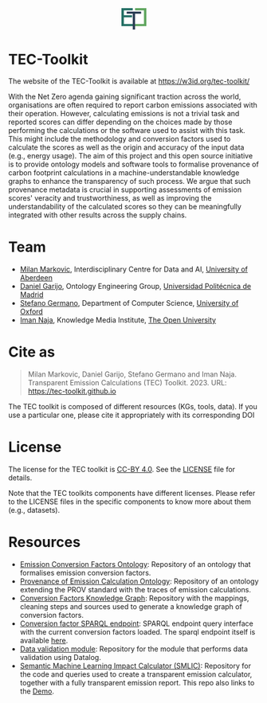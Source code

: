 <div style="text-align: center">

<img src="assets/Logo%20TEC.svg" alt="TEC-Toolkit Logo" width=10% />

</div>

# TEC-Toolkit
The website of the TEC-Toolkit is available at https://w3id.org/tec-toolkit/

With the Net Zero agenda gaining significant traction across the world, organisations are often required to report carbon emissions associated with their operation. However, calculating emissions is not a trivial task and reported scores can differ depending on the choices made by those performing the calculations or the software used to assist with this task. This might include the methodology and conversion factors used to calculate the scores as well as the origin and accuracy of the input data (e.g., energy usage).
The aim of this project and this open source initiative is to provide ontology models and software tools to formalise provenance of carbon footprint calculations in a machine-understandable knowledge graphs to enhance the transparency of such process. We argue that such provenance metadata is crucial in supporting assessments of emission scores' veracity and trustworthiness, as well as improving the understandability of the calculated scores so they can be meaningfully integrated with other results across the supply chains.

# Team

* [Milan Markovic](https://orcid.org/0000-0002-5477-287X), Interdisciplinary Centre for Data and AI, [University of Aberdeen](https://www.abdn.ac.uk/)
* [Daniel Garijo](https://orcid.org/0000-0003-0454-7145), Ontology Engineering Group, [Universidad Politécnica de Madrid](https://www.upm.es/)
* [Stefano Germano](https://orcid.org/0000-0001-6993-0618), Department of Computer Science, [University of Oxford](https://www.ox.ac.uk/)
* [Iman Naja](https://orcid.org/0000-0001-6634-3266), Knowledge Media Institute, [The Open University](https://www.open.ac.uk/)

# Cite as

> Milan Markovic, Daniel Garijo, Stefano Germano and Iman Naja. Transparent Emission Calculations (TEC) Toolkit. 2023. URL: https://tec-toolkit.github.io

The TEC toolkit is composed of different resources (KGs, tools, data). If you use a particular one, please cite it appropriately with its corresponding DOI

# License

The license for the TEC toolkit is [CC-BY 4.0](http://creativecommons.org/licenses/by/4.0).
See the [LICENSE](LICENSE) file for details.

Note that the TEC toolkits components have different licenses.
Please refer to the LICENSE files in the specific components to know more about them (e.g., datasets).

# Resources

* [Emission Conversion Factors Ontology](https://github.com/TEC-Toolkit/ECFO): Repository of an ontology that formalises emission conversion factors.
* [Provenance of Emission Calculation Ontology](https://github.com/TEC-Toolkit/peco): Repository of an ontology extending the PROV standard with the traces of emission calculations.
* [Conversion Factors Knowledge Graph](https://github.com/TEC-Toolkit/cfkg): Repository with the mappings, cleaning steps and sources used to generate a knowledge graph of conversion factors.
* [Conversion factor SPARQL endpoint](https://query.cf.linkeddata.es/query): SPARQL endpoint query interface with the current conversion factors loaded. The sparql endpoint itself is available [here](https://sparql.cf.linkeddata.es/).
* [Data validation module](https://github.com/TEC-Toolkit/Data-Validation): Repository for the module that performs data validation using Datalog.
* [Semantic Machine Learning Impact Calculator (SMLIC)](https://github.com/TEC-Toolkit/Semantic_Machine_Learning_Impact_Calculator): Repository for the code and queries used to create a transparent emission calculator, together with a fully transparent emission report. This repo also links to the [Demo](https://calculator.linkeddata.es/).
